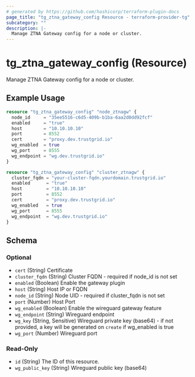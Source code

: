 ```yaml
---
# generated by https://github.com/hashicorp/terraform-plugin-docs
page_title: "tg_ztna_gateway_config Resource - terraform-provider-tg"
subcategory: ""
description: |-
  Manage ZTNA Gateway config for a node or cluster.
---
```


# tg_ztna_gateway_config (Resource)

Manage ZTNA Gateway config for a node or cluster.

## Example Usage

```terraform
resource "tg_ztna_gateway_config" "node_ztnagw" {
  node_id     = "35ee5516-c6d5-409b-b1ba-6aa2d0dd92fcf"
  enabled     = "true"
  host        = "10.10.10.10"
  port        = 8552
  cert        = "proxy.dev.trustgrid.io"
  wg_enabled  = true
  wg_port     = 8555
  wg_endpoint = "wg.dev.trustgrid.io"
}

resource "tg_ztna_gateway_config" "cluster_ztnagw" {
  cluster_fqdn = "your-cluster-fqdn.yourdomain.trustgrid.io"
  enabled      = "true"
  host         = "10.10.10.10"
  port         = 8552
  cert         = "proxy.dev.trustgrid.io"
  wg_enabled   = true
  wg_port      = 8555
  wg_endpoint  = "wg.dev.trustgrid.io"
}
```

<!-- schema generated by tfplugindocs -->
## Schema

### Optional

- `cert` (String) Certificate
- `cluster_fqdn` (String) Cluster FQDN - required if node_id is not set
- `enabled` (Boolean) Enable the gateway plugin
- `host` (String) Host IP or FQDN
- `node_id` (String) Node UID - required if cluster_fqdn is not set
- `port` (Number) Host Port
- `wg_enabled` (Boolean) Enable the wireguard gateway feature
- `wg_endpoint` (String) Wireguard endpoint
- `wg_key` (String, Sensitive) Wireguard private key (base64) - if not provided, a key will be generated on `create` if wg_enabled is true
- `wg_port` (Number) Wireguard port

### Read-Only

- `id` (String) The ID of this resource.
- `wg_public_key` (String) Wireguard public key (base64)
